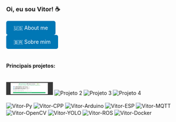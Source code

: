 ### Oi, eu sou Vitor! ☕

<div>
  <details>
    <summary style="background-color: #0077b5; color: white; border: none; padding: 10px 20px; border-radius: 5px; cursor: pointer; display: inline-block;">
      🇺🇸 About me
    </summary>
    <div id="english-text">
      - 🤖 I currently work with IoT, Robotics, Computer Vision and Automation. <br>
      - 🧠 Currently studying Computer Vision with C++. <br>
      - 💻 I can collaborate on AI and Machine Learning projects. <br>
      - 🤜🤛 I accept help with OpenCV and YOLO. <br>
      - 🛰 I answer questions about Robotics, Embedded Systems, and some about Satellites. <br>
      - 📺 https://instagram.com/shaftrobotica <br>
      - 💼 https://www.linkedin.com/in/vitor-domingues-4852a62a8/ <br>
      <br>
    </div>
  </details>
</div>
<div>
  <details>
    <summary style="background-color: #0077b5; color: white; border: none; padding: 10px 20px; border-radius: 5px; cursor: pointer; display: inline-block;">
      🇧🇷 Sobre mim 
    </summary>
<div id="portuguese-text">
  - 🤖 Trabalho atualmente com IoT, Robótica, Visão Computacional e Automação. <br>
  - 🧠 Atualmente estudando Visão Computacional com C++. <br>
  - 💻 Posso colaborar em projetos de I.A. e Machine Learning. <br>
  - 🤜🤛 Aceito ajudas com OpenCV e YOLO. <br>
  - 🛰 Respondo dúvidas sobre Robótica, Sistemas Embarcados e algumas sobre Satélites. <br>
  - 📺 https://instagram.com/shaftrobotica <br>
  - 💼 https://www.linkedin.com/in/vitor-domingues-4852a62a8/ <br>
  <br>
    </div>
  </details>
</div>
<br>

#### Principais projetos:

<div style="display: inline_block"><br>
    <img src="midia/cyberplanta.gif" alt="Projeto 1" height="35" width="25%">
    <img src="midia/VisualServoing.gif" alt="Projeto 2" height="35" width="25%">
    <img src="midia/kalmanTracker.gif" alt="Projeto 3" height="35" width="25%">
    <img src="midia/Arduino3DLED.gif" alt="Projeto 4" height="35" width="25%">
</div>

<div style="display: inline_block"><br>
  <img align="center" alt="Vitor-Py" height="35" width="40" src="https://cdn.jsdelivr.net/gh/devicons/devicon/icons/python/python-original.svg">
  <img align="center" alt="Vitor-CPP" height="30" width="40" src="https://cdn.jsdelivr.net/gh/devicons/devicon/icons/cplusplus/cplusplus-plain.svg">
  <img align="center" alt="Vitor-Arduino" height="30" width="40" src="https://cdn.jsdelivr.net/gh/devicons/devicon/icons/arduino/arduino-original-wordmark.svg">
  <img align="center" alt="Vitor-ESP" height="30" src="https://static-00.iconduck.com/assets.00/espressif-icon-256x256-tjrijzih.png">
  <img align="center" alt="Vitor-MQTT" height="35" src="https://www.esegece.com/images/easyblog_articles/128/b2ap3_icon_mqtt.png">
  <img align="center" alt="Vitor-OpenCV" height="30" width="40" src="https://cdn.jsdelivr.net/gh/devicons/devicon/icons/opencv/opencv-original.svg">
  <img align="center" alt="Vitor-YOLO" height="30" src="https://banner2.cleanpng.com/20180331/kew/avh5ccwbd.webp">
  <img align="center" alt="Vitor-ROS" height="21" width="80" src="https://www.ros.org/imgs/logo-white.png">
  <img align="center" alt="Vitor-Docker" height="30" src="https://media.licdn.com/dms/image/v2/D4E0BAQFWt4Tl53wjZQ/company-logo_200_200/company-logo_200_200/0/1705960989383/docker_logo?e=1748476800&v=beta&t=D0xDT0ol14XlmpQNYlLzRshN73uCkcHMyIJscKsD_eA">
</div><br>